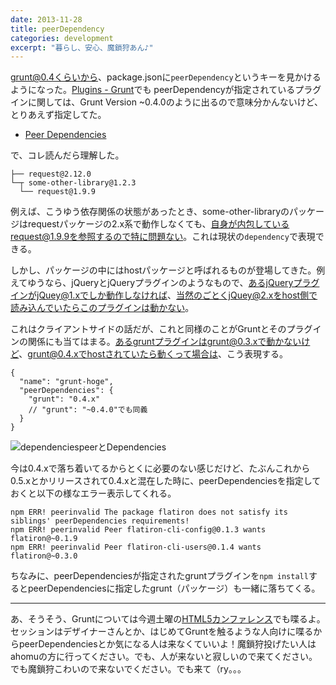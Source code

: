 ```yaml
---
date: 2013-11-28
title: peerDependency
categories: development
excerpt: "暮らし、安心、魔鎖狩あん♪"
---
```


grunt@0.4くらいから、package.jsonに`peerDependency`というキーを見かけるようになった。[Plugins - Grunt](http://gruntjs.com/plugins)でも
peerDependencyが指定されているプラグインに関しては、Grunt Version ~0.4.0のように出るので意味分かんないけど、とりあえず指定してた。

+ [Peer Dependencies](http://blog.nodejs.org/2013/02/07/peer-dependencies/)

で、コレ読んだら理解した。

```
├── request@2.12.0
└─┬ some-other-library@1.2.3
  └── request@1.9.9
```

例えば、こうゆう依存関係の状態があったとき、some-other-libraryのパッケージはrequestパッケージの2.x系で動作しなくても、自身が内包しているrequest@1.9.9を参照するので特に問題ない。これは現状の`dependency`で表現できる。

しかし、パッケージの中にはhostパッケージと呼ばれるものが登場してきた。例えてゆうなら、jQueryとjQueryプラグインのようなもので、あるjQueryプラグインがjQuey@1.xでしか動作しなければ、当然のごとくjQuey@2.xをhost側で読み込んでいたらこのプラグインは動かない。

これはクライアントサイドの話だが、これと同様のことがGruntとそのプラグインの関係にも当てはまる。あるgruntプラグインはgrunt@0.3.xで動かないけど、grunt@0.4.xでhostされていたら動くって場合は、こう表現する。

```
{
  "name": "grunt-hoge",
  "peerDependencies": {
    "grunt": "0.4.x"
    // "grunt": "~0.4.0"でも同義
  }
}
```

![dependenciespeerとDependencies](/mol/images/2013/11-28-fig.png)

今は0.4.xで落ち着いてるからとくに必要のない感じだけど、たぶんこれから0.5.xとかリリースされて0.4.xと混在した時に、peerDependenciesを指定しておくと以下の様なエラー表示してくれる。

```
npm ERR! peerinvalid The package flatiron does not satisfy its siblings' peerDependencies requirements!
npm ERR! peerinvalid Peer flatiron-cli-config@0.1.3 wants flatiron@~0.1.9
npm ERR! peerinvalid Peer flatiron-cli-users@0.1.4 wants flatiron@~0.3.0
```

ちなみに、peerDependenciesが指定されたgruntプラグインを`npm install`するとpeerDependenciesに指定したgrunt（パッケージ）も一緒に落ちてくる。

---

あ、そうそう、Gruntについては今週土曜の[HTML5カンファレンス](http://events.html5j.org/conference/2013/11/sessions)でも喋るよ。セッションはデザイナーさんとか、はじめてGruntを触るような人向けに喋るからpeerDependenciesとか気になる人は来なくていいよ！魔鎖狩投げたい人はahomuの方に行ってください。でも、人が来ないと寂しいので来てください。でも魔鎖狩こわいので来ないでください。でも来て（ry。。。
